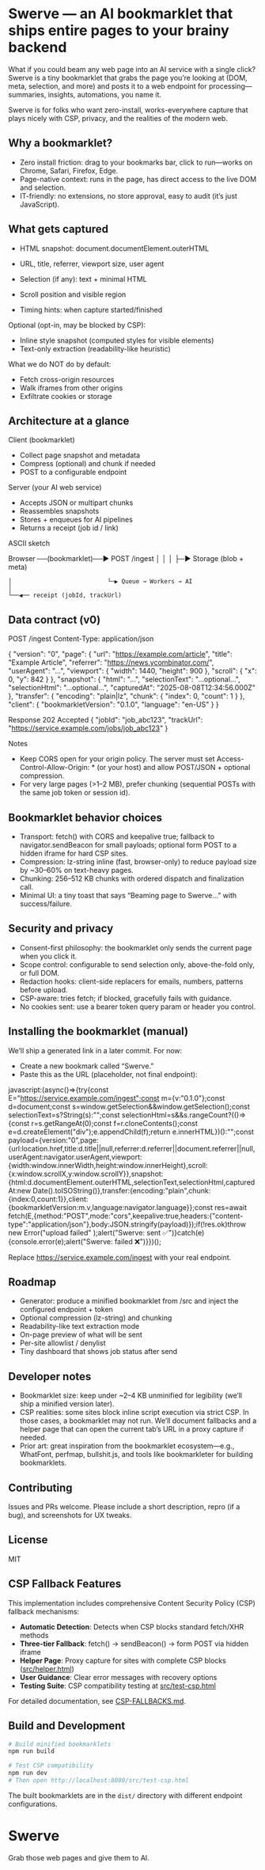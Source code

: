 # Swerve — an AI bookmarklet that ships entire pages to your brainy backend

What if you could beam any web page into an AI service with a single click? Swerve is a tiny bookmarklet that grabs the page you’re looking at (DOM, meta, selection, and more) and posts it to a web endpoint for processing—summaries, insights, automations, you name it.

Swerve is for folks who want zero-install, works-everywhere capture that plays nicely with CSP, privacy, and the realities of the modern web.

## Why a bookmarklet?

- Zero install friction: drag to your bookmarks bar, click to run—works on Chrome, Safari, Firefox, Edge.
- Page-native context: runs in the page, has direct access to the live DOM and selection.
- IT-friendly: no extensions, no store approval, easy to audit (it’s just JavaScript).

## What gets captured

- HTML snapshot: document.documentElement.outerHTML
- URL, title, referrer, viewport size, user agent
- Selection (if any): text + minimal HTML

- Scroll position and visible region
- Timing hints: when capture started/finished

Optional (opt-in, may be blocked by CSP):

- Inline style snapshot (computed styles for visible elements)
- Text-only extraction (readability-like heuristic)

What we do NOT do by default:

- Fetch cross-origin resources
- Walk iframes from other origins
- Exfiltrate cookies or storage

## Architecture at a glance

Client (bookmarklet)
- Collect page snapshot and metadata
- Compress (optional) and chunk if needed
- POST to a configurable endpoint

Server (your AI web service)
- Accepts JSON or multipart chunks
- Reassembles snapshots
- Stores + enqueues for AI pipelines
- Returns a receipt (job id / link)

ASCII sketch

Browser ──(bookmarklet)──▶ POST /ingest
	│                           │
	│                           ├─▶ Storage (blob + meta)

	│                           └─▶ Queue → Workers → AI
	│
	└──◀── receipt (jobId, trackUrl)

## Data contract (v0)

POST /ingest
Content-Type: application/json

{
	"version": "0",
	"page": {
		"url": "https://example.com/article",
		"title": "Example Article",
		"referrer": "https://news.ycombinator.com/",
		"userAgent": "...",
		"viewport": { "width": 1440, "height": 900 },
		"scroll": { "x": 0, "y": 842 }
	},
	"snapshot": {
		"html": "<html>...</html>",
		"selectionText": "...optional...",
		"selectionHtml": "...optional...",
		"capturedAt": "2025-08-08T12:34:56.000Z"
	},
	"transfer": {
		"encoding": "plain|lz",
		"chunk": { "index": 0, "count": 1 }
	},
	"client": {
		"bookmarkletVersion": "0.1.0",
		"language": "en-US"
	}
}

Response 202 Accepted
{
	"jobId": "job_abc123",
	"trackUrl": "https://service.example.com/jobs/job_abc123"
}

Notes
- Keep CORS open for your origin policy. The server must set Access-Control-Allow-Origin: * (or your host) and allow POST/JSON + optional compression.
- For very large pages (>1–2 MB), prefer chunking (sequential POSTs with the same job token or session id).

## Bookmarklet behavior choices

- Transport: fetch() with CORS and keepalive true; fallback to navigator.sendBeacon for small payloads; optional form POST to a hidden iframe for hard CSP sites.
- Compression: lz-string inline (fast, browser-only) to reduce payload size by ~30–60% on text-heavy pages.
- Chunking: 256–512 KB chunks with ordered dispatch and finalization call.
- Minimal UI: a tiny toast that says “Beaming page to Swerve…” with success/failure.

## Security and privacy

- Consent-first philosophy: the bookmarklet only sends the current page when you click it.
- Scope control: configurable to send selection only, above-the-fold only, or full DOM.
- Redaction hooks: client-side replacers for emails, numbers, patterns before upload.
- CSP-aware: tries fetch; if blocked, gracefully fails with guidance.
- No cookies sent: use a bearer token query param or header you control.

## Installing the bookmarklet (manual)

We’ll ship a generated link in a later commit. For now:
- Create a new bookmark called “Swerve.”
- Paste this as the URL (placeholder, not final endpoint):

javascript:(async()=>{try{const E="https://service.example.com/ingest";const m={v:"0.1.0"};const d=document;const s=window.getSelection&&window.getSelection();const selectionText=s?String(s):"";const selectionHtml=s&&s.rangeCount?(()=>{const r=s.getRangeAt(0);const f=r.cloneContents();const e=d.createElement("div");e.appendChild(f);return e.innerHTML})():"";const payload={version:"0",page:{url:location.href,title:d.title||null,referrer:d.referrer||document.referrer||null,userAgent:navigator.userAgent,viewport:{width:window.innerWidth,height:window.innerHeight},scroll:{x:window.scrollX,y:window.scrollY}},snapshot:{html:d.documentElement.outerHTML,selectionText,selectionHtml,capturedAt:new Date().toISOString()},transfer:{encoding:"plain",chunk:{index:0,count:1}},client:{bookmarkletVersion:m.v,language:navigator.language}};const res=await fetch(E,{method:"POST",mode:"cors",keepalive:true,headers:{"content-type":"application/json"},body:JSON.stringify(payload)});if(!res.ok)throw new Error("upload failed" );alert("Swerve: sent ✅")}catch(e){console.error(e);alert("Swerve: failed ❌")}})();

Replace https://service.example.com/ingest with your real endpoint.

## Roadmap

- Generator: produce a minified bookmarklet from /src and inject the configured endpoint + token
- Optional compression (lz-string) and chunking
- Readability-like text extraction mode
- On-page preview of what will be sent
- Per-site allowlist / denylist
- Tiny dashboard that shows job status after send

## Developer notes

- Bookmarklet size: keep under ~2–4 KB unminified for legibility (we’ll ship a minified version later).
- CSP realities: some sites block inline script execution via strict CSP. In those cases, a bookmarklet may not run. We’ll document fallbacks and a helper page that can open the current tab’s URL in a proxy capture if needed.
- Prior art: great inspiration from the bookmarklet ecosystem—e.g., WhatFont, perfmap, bullshit.js, and tools like bookmarkleter for building bookmarklets.

## Contributing

Issues and PRs welcome. Please include a short description, repro (if a bug), and screenshots for UX tweaks.

## License

MIT

## CSP Fallback Features

This implementation includes comprehensive Content Security Policy (CSP) fallback mechanisms:

- **Automatic Detection**: Detects when CSP blocks standard fetch/XHR methods
- **Three-tier Fallback**: fetch() → sendBeacon() → form POST via hidden iframe
- **Helper Page**: Proxy capture for sites with complete CSP blocks ([src/helper.html](src/helper.html))
- **User Guidance**: Clear error messages with recovery options
- **Testing Suite**: CSP compatibility testing at [src/test-csp.html](src/test-csp.html)

For detailed documentation, see [CSP-FALLBACKS.md](CSP-FALLBACKS.md).

## Build and Development

```bash
# Build minified bookmarklets
npm run build

# Test CSP compatibility
npm run dev
# Then open http://localhost:8080/src/test-csp.html
```

The built bookmarklets are in the `dist/` directory with different endpoint configurations.

# Swerve

Grab those web pages and give them to AI.

